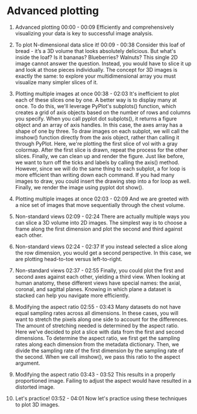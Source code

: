 # Advanced plotting

1. Advanced plotting
00:00 - 00:09
Efficiently and comprehensively visualizing your data is key to successful image analysis.

2. To plot N-dimensional data slice it!
00:09 - 00:38
Consider this loaf of bread - it’s a 3D volume that looks absolutely delicious. But what's inside the loaf? Is it bananas? Blueberries? Walnuts? This single 2D image cannot answer the question. Instead, you would have to slice it up and look at those pieces individually. The concept for 3D images is exactly the same: to explore your multidimensional array you must visualize many simpler slices of it.

3. Plotting multiple images at once
00:38 - 02:03
It's inefficient to plot each of these slices one by one. A better way is to display many at once. To do this, we'll leverage PyPlot's subplots() function, which creates a grid of axis objects based on the number of rows and columns you specify. When you call pyplot dot subplots(), it returns a figure object and an array of axis handles. In this case, the axes array has a shape of one by three. To draw images on each subplot, we will call the imshow() function directly from the axis object, rather than calling it through PyPlot. Here, we're plotting the first slice of vol with a gray colormap. After the first slice is drawn, repeat the process for the other slices. Finally, we can clean up and render the figure. Just like before, we want to turn off the ticks and labels by calling the axis() method. However, since we will do the same thing to each subplot, a for loop is more efficient than writing down each command. If you had many images to draw, you could insert the drawing step into a for loop as well. Finally, we render the image using pyplot dot show().

4. Plotting multiple images at once
02:03 - 02:09
And we are greeted with a nice set of images that move sequentially through the chest volume.

5. Non-standard views
02:09 - 02:24
There are actually multiple ways you can slice a 3D volume into 2D images. The simplest way is to choose a frame along the first dimension and plot the second and third against each other.

6. Non-standard views
02:24 - 02:37
If you instead selected a slice along the row dimension, you would get a second perspective. In this case, we are plotting head-to-toe versus left-to-right.

7. Non-standard views
02:37 - 02:55
Finally, you could plot the first and second axes against each other, yielding a third view. When looking at human anatomy, these different views have special names: the axial, coronal, and sagittal planes. Knowing in which plane a dataset is stacked can help you navigate more efficiently.

8. Modifying the aspect ratio
02:55 - 03:43
Many datasets do not have equal sampling rates across all dimensions. In these cases, you will want to stretch the pixels along one side to account for the differences. The amount of stretching needed is determined by the aspect ratio. Here we've decided to plot a slice with data from the first and second dimensions. To determine the aspect ratio, we first get the sampling rates along each dimension from the metadata dictionary. Then, we divide the sampling rate of the first dimension by the sampling rate of the second. When we call imshow(), we pass this ratio to the aspect argument.

9. Modifying the aspect ratio
03:43 - 03:52
This results in a properly proportioned image. Failing to adjust the aspect would have resulted in a distorted image.

10. Let's practice!
03:52 - 04:01
Now let's practice using these techniques to plot 3D images.